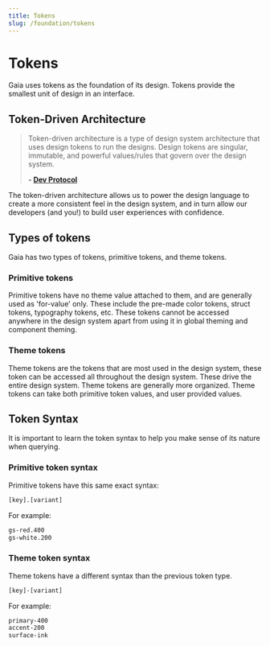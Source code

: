 ```yaml
---
title: Tokens
slug: /foundation/tokens
---
```

# Tokens
Gaia uses tokens as the foundation of its design. Tokens provide the smallest unit of design in an interface.

## Token-Driven Architecture
> Token-driven architecture is a type of design system architecture that uses design tokens to run the designs. Design
> tokens are singular, immutable, and powerful values/rules that govern over the design system. <br/>
> 
> **- [Dev Protocol](https://hashi-docs.netlify.app/docs/develop/concepts#token-driven-architecture)**

The token-driven architecture allows us to power the design language to create a more consistent feel in the design
system, and in turn allow our developers (and you!) to build user experiences with confidence.

## Types of tokens
Gaia has two types of tokens, primitive tokens, and theme tokens.

### Primitive tokens
Primitive tokens have no theme value attached to them, and are generally used as 'for-value' only. These include the
pre-made color tokens, struct tokens, typography tokens, etc. These tokens cannot be accessed anywhere in the design
system apart from using it in global theming and component theming.

### Theme tokens
Theme tokens are the tokens that are most used in the design system, these token can be accessed all throughout the
design system. These drive the entire design system. Theme tokens are generally more organized. Theme tokens can take
both primitive token values, and user provided
values.

## Token Syntax
It is important to learn the token syntax to help you make sense of its nature when querying.

### Primitive token syntax
Primitive tokens have this same exact syntax:
```txt
[key].[variant]
```

For example:
```txt
gs-red.400
gs-white.200
```

### Theme token syntax
Theme tokens have a different syntax than the previous token type.
```txt
[key]-[variant]
```

For example:
```txt
primary-400
accent-200
surface-ink
```